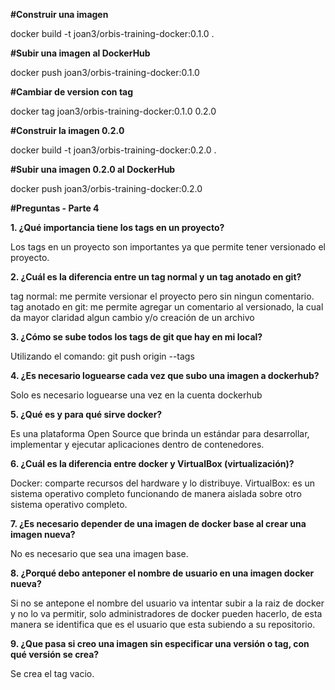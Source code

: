 **#Construir una imagen**

docker build -t joan3/orbis-training-docker:0.1.0 .

**#Subir una imagen al DockerHub**

docker push joan3/orbis-training-docker:0.1.0

**#Cambiar de version con tag**

docker tag joan3/orbis-training-docker:0.1.0 0.2.0

**#Construir la imagen 0.2.0**

docker build -t joan3/orbis-training-docker:0.2.0 .

**#Subir una imagen 0.2.0 al DockerHub**

docker push joan3/orbis-training-docker:0.2.0

**#Preguntas - Parte 4**

**1. ¿Qué importancia tiene los tags en un proyecto?**

Los tags en un proyecto son importantes ya que permite tener versionado el proyecto.

**2. ¿Cuál es la diferencia entre un tag normal y un tag anotado en git?**

tag normal: me permite versionar el proyecto pero sin ningun comentario.
tag anotado en git: me permite agregar un comentario al versionado, la cual da mayor claridad algun cambio y/o creación de un archivo

**3. ¿Cómo se sube todos los tags de git que hay en mi local?**

Utilizando el comando: git push origin --tags

**4. ¿Es necesario loguearse cada vez que subo una imagen a dockerhub?**

Solo es necesario loguearse una vez en la cuenta dockerhub

**5. ¿Qué es y para qué sirve docker?**

Es una plataforma Open Source que brinda un estándar para desarrollar, implementar y ejecutar aplicaciones dentro de contenedores.

**6. ¿Cuál es la diferencia entre docker y VirtualBox (virtualización)?**

Docker: comparte recursos del hardware y lo distribuye.
VirtualBox: es un sistema operativo completo funcionando de manera aislada sobre otro sistema operativo completo. 

**7. ¿Es necesario depender de una imagen de docker base al crear una imagen nueva?**

No es necesario que sea una imagen base.

**8. ¿Porqué debo anteponer el nombre de usuario en una imagen docker nueva?**

Si no se antepone el nombre del usuario va intentar subir a la raiz de docker y no lo va permitir, solo administradores de docker pueden hacerlo, de esta manera se identifica que es el usuario que esta subiendo a su repositorio.

**9. ¿Que pasa si creo una imagen sin especificar una versión o tag, con qué versión se crea?**

Se crea el tag vacio.
